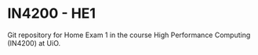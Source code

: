 # IN4200 - HE1
Git repository for Home Exam 1 in the course High Performance Computing (IN4200) at UiO.
